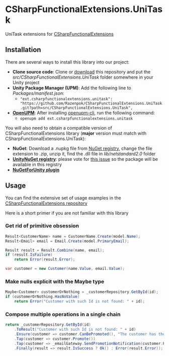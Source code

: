 CSharpFunctionalExtensions.UniTask
======================================================

UniTask extensions for [CSharpFunctionalExtensions][]

## Installation

There are several ways to install this library into our project:

- **Clone source code**: Clone or [download][] this repository and put the *src/CSharpFunctionalExtensions.UniTask*
  folder somewhere in your Unity project
- **Unity Package Manager (UPM)**: Add the following line to *Packages/manifest.json*:
  - `"ext.csharpfunctionalextensions.unitask": "https://github.com/Razenpok/CSharpFunctionalExtensions.UniTask.git?path=src/CSharpFunctionalExtensions.UniTask",`
- **[OpenUPM][]**: After installing [openupm-cli][], run the following command:
  - `openupm add ext.csharpfunctionalextensions.unitask`

You will also need to obtain a compatible version of CSharpFunctionalExtensions library (**major** version must match
with CSharpFunctionalExtensions.UniTask):

- **NuGet**: Download a .nupkg file from [NuGet registry][], change the file extension to .zip, unzip it,
  find the .dll file in *lib/netstandard2.0* folder
- **[UnityNuGet registry][]**: please vote for [this issue][] so the package will be available in this registry
- **[NuGetForUnity plugin][]**

[//]: # (Links)

[download]: https://github.com/Razenpok/CSharpFunctionalExtensions.UniTask/archive/master.zip
[OpenUPM]: https://openupm.com
[openupm-cli]: https://github.com/openupm/openupm-cli
[NuGet registry]: https://www.nuget.org/packages/CSharpFunctionalExtensions/
[UnityNuGet registry]: https://github.com/xoofx/UnityNuGet
[this issue]: https://github.com/xoofx/UnityNuGet/pull/179
[NuGetForUnity plugin]: https://github.com/GlitchEnzo/NuGetForUnity

## Usage

You can find the extensive set of usage examples in the [CSharpFunctionalExtensions repository][CSharpFunctionalExtensions]

Here is a short primer if you are not familiar with this library

### Get rid of primitive obsession

```csharp
Result<CustomerName> name = CustomerName.Create(model.Name);
Result<Email> email = Email.Create(model.PrimaryEmail);

Result result = Result.Combine(name, email);
if (result.IsFailure)
    return Error(result.Error);

var customer = new Customer(name.Value, email.Value);
```

### Make nulls explicit with the Maybe type

```csharp
Maybe<Customer> customerOrNothing = _customerRepository.GetById(id);
if (customerOrNothing.HasNoValue)
    return Error("Customer with such Id is not found: " + id);
```

### Compose multiple operations in a single chain

```csharp
return _customerRepository.GetById(id)
    .ToResult("Customer with such Id is not found: " + id)
    .Ensure(customer => customer.CanBePromoted(), "The customer has the highest status possible")
    .Tap(customer => customer.Promote())
    .Tap(customer => _emailGateway.SendPromotionNotification(customer.PrimaryEmail, customer.Status))
    .Finally(result => result.IsSuccess ? Ok() : Error(result.Error));
```

[//]: # (Global Links)

[CSharpFunctionalExtensions]: https://github.com/vkhorikov/CSharpFunctionalExtensions